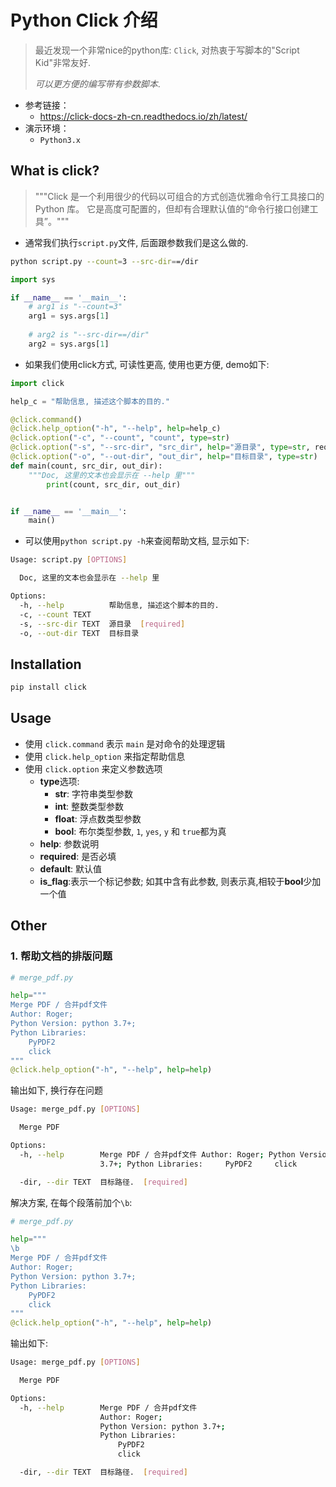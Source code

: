 

# Python Click 介绍

> 最近发现一个非常nice的python库: `Click`, 对热衷于写脚本的"Script Kid"非常友好.
>
> *可以更方便的编写带有参数脚本*.

- 参考链接： 
  - https://click-docs-zh-cn.readthedocs.io/zh/latest/
- 演示环境：
  - `Python3.x`

## What is click?

> """Click 是一个利用很少的代码以可组合的方式创造优雅命令行工具接口的 Python 库。 它是高度可配置的，但却有合理默认值的“命令行接口创建工具”。"""

- 通常我们执行`script.py`文件, 后面跟参数我们是这么做的.

```bash
python script.py --count=3 --src-dir==/dir
```

```python
import sys

if __name__ == '__main__':
    # arg1 is "--count=3"
    arg1 = sys.args[1]
    
    # arg2 is "--src-dir==/dir"
    arg2 = sys.args[1]
```

- 如果我们使用click方式, 可读性更高, 使用也更方便, demo如下:

```python
import click

help_c = "帮助信息, 描述这个脚本的目的."

@click.command()
@click.help_option("-h", "--help", help=help_c)
@click.option("-c", "--count", "count", type=str)
@click.option("-s", "--src-dir", "src_dir", help="源目录", type=str, required=True)
@click.option("-o", "--out-dir", "out_dir", help="目标目录", type=str)
def main(count, src_dir, out_dir):
    """Doc, 这里的文本也会显示在 --help 里"""
		print(count, src_dir, out_dir)


if __name__ == '__main__':
    main()
```

- 可以使用`python script.py -h`来查阅帮助文档, 显示如下:

```bash
Usage: script.py [OPTIONS]

  Doc, 这里的文本也会显示在 --help 里

Options:
  -h, --help          帮助信息, 描述这个脚本的目的.
  -c, --count TEXT
  -s, --src-dir TEXT  源目录  [required]
  -o, --out-dir TEXT  目标目录
```

## Installation

```bash
pip install click
```

## Usage

- 使用 `click.command` 表示 `main` 是对命令的处理逻辑
- 使用 `click.help_option` 来指定帮助信息
- 使用 `click.option` 来定义参数选项
  - **type**选项:
    -  **str**: 字符串类型参数
    - **int**: 整数类型参数
    - **float**: 浮点数类型参数
    - **bool**: 布尔类型参数, `1`, `yes`, `y` 和 `true`都为真
  - **help**: 参数说明
  - **required**: 是否必填
  - **default**: 默认值
  - **is_flag**:表示一个标记参数; 如其中含有此参数, 则表示真,相较于**bool**少加一个值

## Other

### 1. 帮助文档的排版问题

```python
# merge_pdf.py

help="""
Merge PDF / 合并pdf文件
Author: Roger;
Python Version: python 3.7+;
Python Libraries:
    PyPDF2
    click
"""
@click.help_option("-h", "--help", help=help)
```

输出如下, 换行存在问题

```bash
Usage: merge_pdf.py [OPTIONS]

  Merge PDF

Options:
  -h, --help        Merge PDF / 合并pdf文件 Author: Roger; Python Version: python
                    3.7+; Python Libraries:     PyPDF2     click

  -dir, --dir TEXT  目标路径.  [required]
```

解决方案, 在每个段落前加个`\b`:

```python
# merge_pdf.py

help="""
\b
Merge PDF / 合并pdf文件
Author: Roger;
Python Version: python 3.7+;
Python Libraries:
    PyPDF2
    click
"""
@click.help_option("-h", "--help", help=help)
```

输出如下:

```bash
Usage: merge_pdf.py [OPTIONS]

  Merge PDF

Options:
  -h, --help        Merge PDF / 合并pdf文件
                    Author: Roger;
                    Python Version: python 3.7+;
                    Python Libraries:
                        PyPDF2
                        click

  -dir, --dir TEXT  目标路径.  [required]
```

